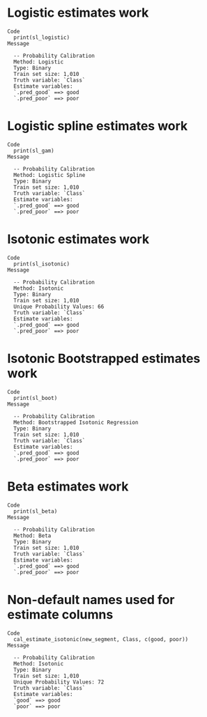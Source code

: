 # Logistic estimates work

    Code
      print(sl_logistic)
    Message
      
      -- Probability Calibration 
      Method: Logistic
      Type: Binary
      Train set size: 1,010
      Truth variable: `Class`
      Estimate variables:
      `.pred_good` ==> good
      `.pred_poor` ==> poor

# Logistic spline estimates work

    Code
      print(sl_gam)
    Message
      
      -- Probability Calibration 
      Method: Logistic Spline
      Type: Binary
      Train set size: 1,010
      Truth variable: `Class`
      Estimate variables:
      `.pred_good` ==> good
      `.pred_poor` ==> poor

# Isotonic estimates work

    Code
      print(sl_isotonic)
    Message
      
      -- Probability Calibration 
      Method: Isotonic
      Type: Binary
      Train set size: 1,010
      Unique Probability Values: 66
      Truth variable: `Class`
      Estimate variables:
      `.pred_good` ==> good
      `.pred_poor` ==> poor

# Isotonic Bootstrapped estimates work

    Code
      print(sl_boot)
    Message
      
      -- Probability Calibration 
      Method: Bootstrapped Isotonic Regression
      Type: Binary
      Train set size: 1,010
      Truth variable: `Class`
      Estimate variables:
      `.pred_good` ==> good
      `.pred_poor` ==> poor

# Beta estimates work

    Code
      print(sl_beta)
    Message
      
      -- Probability Calibration 
      Method: Beta
      Type: Binary
      Train set size: 1,010
      Truth variable: `Class`
      Estimate variables:
      `.pred_good` ==> good
      `.pred_poor` ==> poor

# Non-default names used for estimate columns

    Code
      cal_estimate_isotonic(new_segment, Class, c(good, poor))
    Message
      
      -- Probability Calibration 
      Method: Isotonic
      Type: Binary
      Train set size: 1,010
      Unique Probability Values: 72
      Truth variable: `Class`
      Estimate variables:
      `good` ==> good
      `poor` ==> poor

